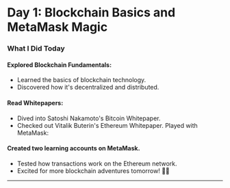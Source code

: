 # Day 1: Blockchain Basics and MetaMask Magic
### What I Did Today
#### Explored Blockchain Fundamentals:

- Learned the basics of blockchain technology.
- Discovered how it's decentralized and distributed.
#### Read Whitepapers:
- Dived into Satoshi Nakamoto's Bitcoin Whitepaper.
- Checked out Vitalik Buterin's Ethereum Whitepaper.
Played with MetaMask:

#### Created two learning accounts on MetaMask.
- Tested how transactions work on the Ethereum network.
- Excited for more blockchain adventures tomorrow! 🚀🔗

---